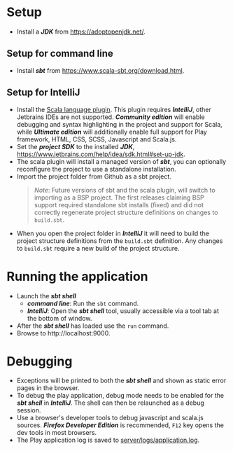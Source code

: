 # Setup

* Install a ***JDK*** from https://adoptopenjdk.net/.

## Setup for command line

* Install ***sbt*** from https://www.scala-sbt.org/download.html.

## Setup for IntelliJ

* Install the [Scala language plugin](https://plugins.jetbrains.com/plugin/1347-scala). This plugin requires
	***IntelliJ***, other Jetbrains IDEs are not supported. ***Community edition*** will enable debugging and syntax
	highlighting in the project and support for Scala, while ***Ultimate edition*** will additionally enable full support
	for Play framework, HTML, CSS, SCSS, Javascript and Scala.js.
* Set the ***project SDK*** to the installed ***JDK***, https://www.jetbrains.com/help/idea/sdk.html#set-up-jdk.
* The scala plugin will install a managed version of ***sbt***, you can optionally reconfigure the project to use a
	standalone installation.
* Import the project folder from Github as a sbt project.
	> _Note_: Future versions of sbt and the scala plugin, will switch to importing as a BSP project. The first releases
	> claiming BSP support required standalone sbt installs (fixed) and did not correctly regenerate project structure
	> definitions on changes to `build.sbt`.
* When you open the project folder in ***IntelliJ*** it will need to build the project structure definitions from the
	`build.sbt` definition. Any changes to `build.sbt` require a new build of the project structure.

# Running the application

* Launch the ***sbt shell***
	* ***command line***: Run the `sbt` command.
	* ***IntelliJ***: Open the ***sbt shell*** tool, usually accessible via a tool tab at the bottom of window.
* After the ***sbt shell*** has loaded use the `run` command.
* Browse to http://localhost:9000.

# Debugging

* Exceptions will be printed to both the ***sbt shell*** and shown as static error pages in the browser.
* To debug the play application, debug mode needs to be enabled for the ***sbt shell*** in ***IntelliJ***. The shell can
	then be relaunched as a debug session.
* Use a browser's developer tools to debug javascript and scala.js sources. ***Firefox Developer Edition*** is
	recommended, `F12` key opens the dev tools in most browsers.
* The Play application log is saved to [server/logs/application.log](server/logs/application.log).
